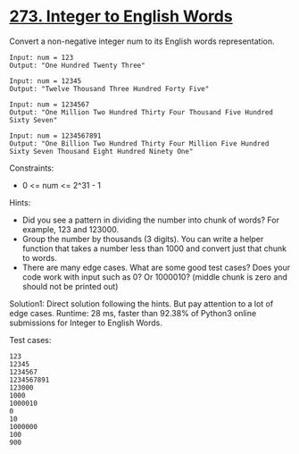 # [273. Integer to English Words](https://leetcode.com/problems/integer-to-english-words/)

Convert a non-negative integer num to its English words representation.

```
Input: num = 123
Output: "One Hundred Twenty Three"

Input: num = 12345
Output: "Twelve Thousand Three Hundred Forty Five"

Input: num = 1234567
Output: "One Million Two Hundred Thirty Four Thousand Five Hundred Sixty Seven"

Input: num = 1234567891
Output: "One Billion Two Hundred Thirty Four Million Five Hundred Sixty Seven Thousand Eight Hundred Ninety One"
```

Constraints:

- 0 <= num <= 2^31 - 1

Hints:

- Did you see a pattern in dividing the number into chunk of words? For example, 123 and 123000.
- Group the number by thousands (3 digits). You can write a helper function that takes a number less than 1000 and convert just that chunk to words.
- There are many edge cases. What are some good test cases? Does your code work with input such as 0? Or 1000010? (middle chunk is zero and should not be printed out)

Solution1: Direct solution following the hints. But pay attention to a lot of edge cases. Runtime: 28 ms, faster than 92.38% of Python3 online submissions for Integer to English Words.

Test cases:

```
123
12345
1234567
1234567891
123000
1000
1000010
0
10
1000000
100
900
```
